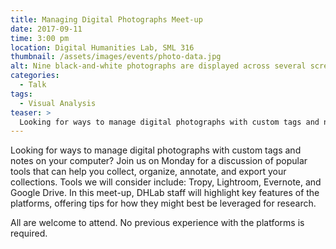 ```yaml
---
title: Managing Digital Photographs Meet-up
date: 2017-09-11
time: 3:00 pm
location: Digital Humanities Lab, SML 316
thumbnail: /assets/images/events/photo-data.jpg
alt: Nine black-and-white photographs are displayed across several screens, with some objects circled. The photographs display large gatherings of people outside at what appear to be political demonstrations.
categories:
  - Talk
tags:
  - Visual Analysis
teaser: >
  Looking for ways to manage digital photographs with custom tags and notes on your computer? Join us on Monday for a discussion of popular tools that can help you collect, organize, annotate, and export your collections. Tools we will consider include: Tropy, Lightroom, Evernote, and Google Drive.
---
```


Looking for ways to manage digital photographs with custom tags and notes on your computer? Join us on Monday for a discussion of popular tools that can help you collect, organize, annotate, and export your collections. Tools we will consider include: Tropy, Lightroom, Evernote, and Google Drive. In this meet-up, DHLab staff will highlight key features of the platforms, offering tips for how they might best be leveraged for research.

All are welcome to attend. No previous experience with the platforms is required.